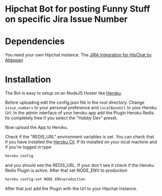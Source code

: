 # Hipchat Bot for posting Funny Stuff on specific Jira Issue Number

# Dependencies

You need your own Hipchat instance.
The [JIRA Integration for HipChat by Atlassian](https://marketplace.atlassian.com/plugins/com.atlassian.labs.hipchat.hipchat-for-jira-plugin/cloud/overview)

# Installation

The Bot is easy to setup on an NodeJS Hoster like [Heroku](https://heroku.com).

Before uploading edit the config.json file in the root directory. Change `issue_numbers` to your personal preference and `localBaseUrl` to your Heroku Url. In the admin interface of your heroku app add the Plugin Heroku Redis. Its completely free if you select the "Hobby Dev" preset.

Now upload the App to Heroku.

Check if the "REDIS_URL" environment variables is set. You can check that if you have installed the [Heroku Cli](https://devcenter.heroku.com/articles/heroku-command-line). If its installed on your local machine and if you're logged in type
```bash
heroku config
```
and you should see the REDIS_URL. If your don't see it check if the Heroku Redis Plugin is active.
After that set NODE_ENV to production
```bash
heroku config:set NODE_ENV=production
```
After that just add the Plugin with the Url to your Hipchat instance.
